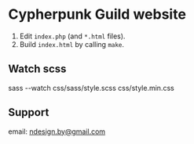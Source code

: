 # Cypherpunk Guild website

1. Edit `index.php` (and `*.html` files).
2. Build `index.html` by calling `make`.

## Watch scss

sass --watch css/sass/style.scss css/style.min.css

## Support

email: ndesign.by@gmail.com
